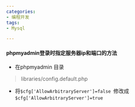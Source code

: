 ```yaml
---
categories: 
- 编程开发
tags:
- Mysql

---
```


#### phpmyadmin登录时指定服务器ip和端口的方法

- 在phpmyadmin 目录

> libraries/config.default.php

- 将```$cfg['AllowArbitraryServer']=false ```修改成```$cfg['AllowArbitraryServer']=true ```